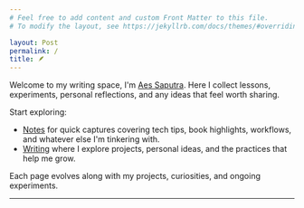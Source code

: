 ```yaml
---
# Feel free to add content and custom Front Matter to this file.
# To modify the layout, see https://jekyllrb.com/docs/themes/#overriding-theme-defaults

layout: Post
permalink: /
title: 🪶
---
```

Welcome to my writing space, I'm [Aes Saputra](/about). Here I collect lessons, experiments, personal reflections, and any ideas that feel worth sharing.

Start exploring:

- [Notes](/notes) for quick captures covering tech tips, book highlights, workflows, and whatever else I'm tinkering with.
- [Writing](/writing) where I explore projects, personal ideas, and the practices that help me grow.

Each page evolves along with my projects, curiosities, and ongoing experiments.

---


